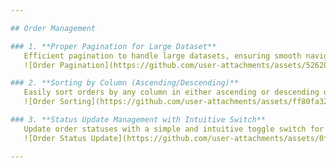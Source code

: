 ```yaml
---

## Order Management

### 1. **Proper Pagination for Large Dataset**
   Efficient pagination to handle large datasets, ensuring smooth navigation through orders.
   ![Order Pagination](https://github.com/user-attachments/assets/526202ce-aad2-471b-9a05-8713f29159a3)

### 2. **Sorting by Column (Ascending/Descending)**
   Easily sort orders by any column in either ascending or descending order.
   ![Order Sorting](https://github.com/user-attachments/assets/ff80fa32-b30f-4292-9e67-b63df12029ae)

### 3. **Status Update Management with Intuitive Switch**
   Update order statuses with a simple and intuitive toggle switch for better user experience.
   ![Order Status Update](https://github.com/user-attachments/assets/0f557254-c854-40d7-8961-bdd3803b9827)

---
```

